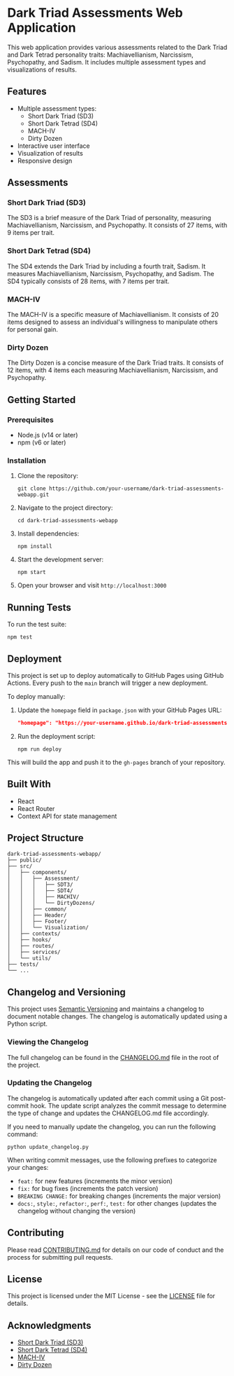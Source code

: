# Dark Triad Assessments Web Application

This web application provides various assessments related to the Dark Triad and Dark Tetrad personality traits: Machiavellianism, Narcissism, Psychopathy, and Sadism. It includes multiple assessment types and visualizations of results.

## Features

- Multiple assessment types:
  - Short Dark Triad (SD3)
  - Short Dark Tetrad (SD4)
  - MACH-IV
  - Dirty Dozen
- Interactive user interface
- Visualization of results
- Responsive design

## Assessments

### Short Dark Triad (SD3)

The SD3 is a brief measure of the Dark Triad of personality, measuring Machiavellianism, Narcissism, and Psychopathy. It consists of 27 items, with 9 items per trait.

### Short Dark Tetrad (SD4)

The SD4 extends the Dark Triad by including a fourth trait, Sadism. It measures Machiavellianism, Narcissism, Psychopathy, and Sadism. The SD4 typically consists of 28 items, with 7 items per trait.

### MACH-IV

The MACH-IV is a specific measure of Machiavellianism. It consists of 20 items designed to assess an individual's willingness to manipulate others for personal gain.

### Dirty Dozen

The Dirty Dozen is a concise measure of the Dark Triad traits. It consists of 12 items, with 4 items each measuring Machiavellianism, Narcissism, and Psychopathy.

## Getting Started

### Prerequisites

- Node.js (v14 or later)
- npm (v6 or later)

### Installation

1. Clone the repository:

   ```
   git clone https://github.com/your-username/dark-triad-assessments-webapp.git
   ```

2. Navigate to the project directory:

   ```
   cd dark-triad-assessments-webapp
   ```

3. Install dependencies:

   ```
   npm install
   ```

4. Start the development server:

   ```
   npm start
   ```

5. Open your browser and visit `http://localhost:3000`

## Running Tests

To run the test suite:

```shell
npm test
```

## Deployment

This project is set up to deploy automatically to GitHub Pages using GitHub Actions. Every push to the `main` branch will trigger a new deployment.

To deploy manually:

1. Update the `homepage` field in `package.json` with your GitHub Pages URL:

   ```json
   "homepage": "https://your-username.github.io/dark-triad-assessments-webapp"
   ```

2. Run the deployment script:

   ```shell
   npm run deploy
   ```

This will build the app and push it to the `gh-pages` branch of your repository.

## Built With

- React
- React Router
- Context API for state management

## Project Structure

```
dark-triad-assessments-webapp/
├── public/
├── src/
│   ├── components/
│   │   ├── Assessment/
│   │   │   ├── SDT3/
│   │   │   ├── SDT4/
│   │   │   ├── MACHIV/
│   │   │   └── DirtyDozens/
│   │   ├── common/
│   │   ├── Header/
│   │   ├── Footer/
│   │   └── Visualization/
│   ├── contexts/
│   ├── hooks/
│   ├── routes/
│   ├── services/
│   └── utils/
├── tests/
└── ...
```

## Changelog and Versioning

This project uses [Semantic Versioning](https://semver.org/) and maintains a changelog to document notable changes. The changelog is automatically updated using a Python script.

### Viewing the Changelog

The full changelog can be found in the [CHANGELOG.md](CHANGELOG.md) file in the root of the project.

### Updating the Changelog

The changelog is automatically updated after each commit using a Git post-commit hook. The update script analyzes the commit message to determine the type of change and updates the CHANGELOG.md file accordingly.

If you need to manually update the changelog, you can run the following command:

```shell
python update_changelog.py
```

When writing commit messages, use the following prefixes to categorize your changes:

- `feat:` for new features (increments the minor version)
- `fix:` for bug fixes (increments the patch version)
- `BREAKING CHANGE:` for breaking changes (increments the major version)
- `docs:`, `style:`, `refactor:`, `perf:`, `test:` for other changes (updates the changelog without changing the version)

## Contributing

Please read [CONTRIBUTING.md](CONTRIBUTING.md) for details on our code of conduct and the process for submitting pull requests.

## License

This project is licensed under the MIT License - see the [LICENSE](LICENSE) file for details.

## Acknowledgments

- [Short Dark Triad (SD3)](https://openpsychometrics.org/tests/SD3/)
- [Short Dark Tetrad (SD4)](https://openpsychometrics.org/tests/SD4/)
- [MACH-IV](https://openpsychometrics.org/tests/MACH-IV/)
- [Dirty Dozen](https://openpsychometrics.org/tests/DD/)